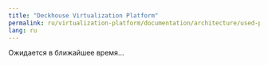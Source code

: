 ```yaml
---
title: "Deckhouse Virtualization Platform"
permalink: ru/virtualization-platform/documentation/architecture/used-ports.html
lang: ru
---
```


Ожидается в ближайшее время...
